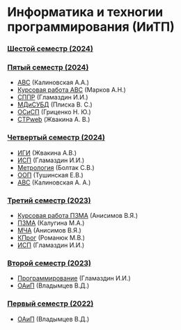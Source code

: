# Информатика и техногии программирования (ИиТП)

### [Шестой семестр (2024)](https://github.com/JankLumin/BSUIR-Labs/tree/semester-6)

### [Пятый семестр (2024)](https://github.com/JankLumin/BSUIR-Labs/tree/semester-5)

- [АВС](https://github.com/JankLumin/BSUIR-Labs/tree/semester-5/AVS) (Калиновская А.А.)
- [Курсовая работа АВС](https://github.com/JankLumin/BSUIR-Labs/tree/semester-5/AVS/Course_work) (Марков А.Н.)
- [СППР](https://github.com/JankLumin/BSUIR-Labs/tree/semester-5/SPPR/) (Гламаздин И.И.)
- [МДиСУБД](https://github.com/JankLumin/BSUIR-Labs/tree/semester-5/MDSYBD) (Плиска В. С.)
- [ОСиСП](https://github.com/JankLumin/BSUIR-Labs/tree/semester-5/OSISP) (Гриценко Н. Ю.)
- [СТРweb](https://github.com/JankLumin/BSUIR-Labs/tree/semester-5/STRweb) (Жвакина А. В.)

### [Четвертый семестр (2024)](https://github.com/JankLumin/BSUIR-Labs/tree/semester-4)

- [ИГИ](https://github.com/JankLumin/BSUIR-Labs/tree/semester-4/IGI) (Жвакина А.В.)
- [ИСП](https://github.com/JankLumin/BSUIR-Labs/tree/semester-4/ISP) (Гламаздин И.И.)
- [Метрология](https://github.com/JankLumin/BSUIR-Labs/tree/semester-4/Metrology) (Болтак С.В.)
- [ООП](https://github.com/JankLumin/BSUIR-Labs/tree/semester-4/OOP) (Тушинская Е.В.)
- [АВС](https://github.com/JankLumin/BSUIR-Labs/tree/semester-4/ABC) (Калиновская А. А.)

### [Третий семестр (2023)](https://github.com/JankLumin/BSUIR-Labs/tree/semester-3)

- [Курсовая работа ПЗМА](https://github.com/JankLumin/BSUIR-Labs/tree/semester-3/PZMA/%20course_work) (Анисимов В.Я.)
- [ПЗМА](https://github.com/JankLumin/BSUIR-Labs/tree/semester-3/PZMA) (Калугина М.А.)
- [МЧА](https://github.com/JankLumin/BSUIR-Labs/tree/semester-3/MCHA) (Анисимов В.Я.)
- [КПрог](https://github.com/JankLumin/BSUIR-Labs/tree/semester-3/KProg) (Романюк М.В.)
- [ИСП](https://github.com/JankLumin/BSUIR-Labs/tree/semester-3/ISP) (Гламаздин И.И.)

### [Второй семестр (2023)](https://github.com/JankLumin/BSUIR-Labs/tree/semester-2)

- [Программирование](https://github.com/JankLumin/BSUIR-Labs/tree/semester-2/Programming) (Гламаздин И.И.)
- [ОАиП](https://github.com/JankLumin/BSUIR-Labs/tree/semester-2/OAIP) (Владымцев В.Д.)

### [Первый семестр (2022)](https://github.com/JankerPlay/BSUIR-Labs/tree/semester-1)

- [ОАиП](https://github.com/JankLumin/BSUIR-Labs/tree/semester-1/OAIP) (Владымцев В.Д.)
